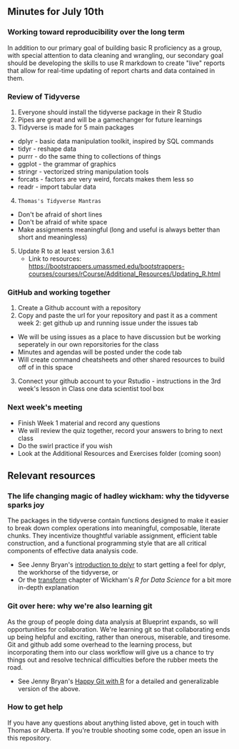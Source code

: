 ## Minutes for July 10th

### Working toward reproducibility over the long term

In addition to our primary goal of building basic R proficiency as a group, with special attention to data cleaning and wrangling, our secondary goal should be developing the skills to use R markdown to create "live" reports that allow for real-time updating of report charts and data contained in them.  

### Review of Tidyverse

1. Everyone should install the tidyverse package in their R Studio  
2. Pipes are great and will be a gamechanger for future learnings  
3. Tidyverse is made for 5 main packages  
  * dplyr - basic data manipulation toolkit, inspired by SQL commands  
  * tidyr - reshape data
  * purrr - do the same thing to collections of things 
  * ggplot - the grammar of graphics
  * stringr - vectorized string manipulation tools
  * forcats - factors are very weird, forcats makes them less so
  * readr - import tabular data
4. `Thomas's Tidyverse Mantras`  
  * Don't be afraid of short lines  
  * Don't be afraid of white space  
  * Make assignments meaningful (long and useful is always better than short and meaningless)  
5. Update R to at least version 3.6.1  
   * Link to resources: https://bootstrappers.umassmed.edu/bootstrappers-courses/courses/rCourse/Additional_Resources/Updating_R.html  
    
### GitHub and working together

1. Create a Github account with a repository  
2. Copy and paste the url for your repository and past it as a comment week 2: get github up and running issue under the issues tab  
  * We will be using issues as a place to have discussion but be working seperately in our own reporsitories for the class  
  * Minutes and agendas will be posted under the code tab 
  * Will create command cheatsheets and other shared resources to build off of in this space
3. Connect your github account to your Rstudio - instructions in the 3rd week's lesson in Class one data scientist tool box   

### Next week's meeting

* Finish Week 1 material and record any questions
* We will review the quiz together, record your answers to bring to next class
* Do the swirl practice if you wish
* Look at the Additional Resources and Exercises folder (coming soon)
    

## Relevant resources

### The life changing magic of hadley wickham: why the tidyverse sparks joy 

The packages in the tidyverse contain functions designed to make it easier to break down complex operations into meaningful, composable, literate chunks. They incentivize thoughtful variable assignment, efficient table construction, and a functional programming style that are all critical components of effective data analysis code. 

- See Jenny Bryan's [introduction to dplyr](http://stat545.com/block009_dplyr-intro.html) to start getting a feel for dplyr, the workhorse of the tidyverse, or 
- Or the [transform](https://r4ds.had.co.nz/transform.html) chapter of Wickham's *R for Data Science* for a bit more in-depth explanation

### Git over here: why we're also learning git

As the group of people doing data analysis at Blueprint expands, so will opportunities for collaboration. We're learning git so that collaborating ends up being helpful and exciting, rather than onerous, miserable, and tiresome. 
Git and github add some overhead to the learning process, but incorporating them into our class workflow will give us a chance to try things out and resolve technical difficulties before the rubber meets the road. 

- See Jenny Bryan's [Happy Git with R](https://happygitwithr.com/big-picture.html) for a detailed and generalizable version of the above. 

### How to get help

If you have any questions about anything listed above, get in touch with Thomas or Alberta. If you're trouble shooting some code, open an issue in this repository. 
    
